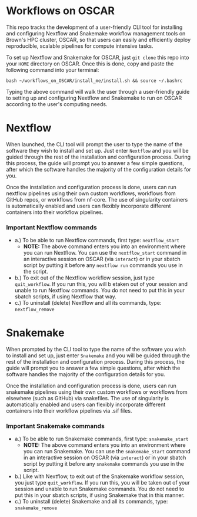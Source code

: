 # Workflows on OSCAR

This repo tracks the development of a user-friendly CLI tool for installing and configuring Nextflow and Snakemake workflow management tools on Brown's HPC 
cluster, OSCAR, so that users can easily and efficiently deploy reproducible, scalable pipelines for compute intensive tasks. 

To set up Nextflow and Snakemake for OSCAR, just `git clone` this repo into your `HOME` directory on OSCAR. Once this is done, copy and paste the following command into your terminal: 

```bash ~/workflows_on_OSCAR/install_me/install.sh && source ~/.bashrc```

Typing the above command will walk the user through a user-friendly guide to setting up and configuring Nextflow and Snakemake to run on OSCAR according to the user's computing needs. 

# Nextflow 

When launched, the CLI tool will prompt the user to type the name of the software they wish to install and set up.  Just enter `Nextflow` and you will be guided through the rest of the installation and configuration process. During this process, the guide will prompt you to answer a few simple questions, after which the software handles the majority of the configuration details for you. 

Once the installation and configuration process is done, users can run nextflow pipelines using their own custom workflows, workflows from GitHub repos, 
or workflows from nf-core. The use of singularity containers is automatically enabled and users can flexibly incorporate different containers into their workflow pipelines. 

### Important Nextflow commands

- a.) To be able to run Nextflow commands, first type: `nextflow_start` 
   - **NOTE:** The above command enters you into an environment where you can run Nextflow. You can use the `nextflow_start` command in an interactive session on OSCAR (via `interact`) or in your sbatch script by putting it before any `nextflow run` commands you use in the script. 
- b.) To exit out of the Nextflow workflow session, just type `quit_workflow`. If you run this, you will b etaken out of your session and unable to run Nextflow commands. You do not need to put this in your sbatch scripts, if using Nextflow that way. 
- c.) To uninstall (delete) Nextflow and all its commands, type: `nextflow_remove`

# Snakemake

When prompted by the CLI tool to type the name of the software you wish to install and set up, just enter `Snakemake` and you will be guided through the rest of the installation and configuration process. During this process, the guide will prompt you to answer a few simple questions, after which the software handles the majority of the configuration details for you.

Once the installation and configuration process is done, users can run snakemake pipelines using their own custom workflows or workflows from elsewhere (such as GitHub) via snakefiles. The use of singularity is automatically enabled and users can flexibly incorporate different containers into their workflow pipelines via .sif files. 

### Important Snakemake commands

- a.) To be able to run Snakemake commands, first type: `snakemake_start` 
   - **NOTE:** The above command enters you into an environment where you can run Snakemake. You can use the `snakemake_start` command in an interactive session on OSCAR (via `interact`) or in your sbatch script by putting it before any `snakemake` commands you use in the script. 
- b.) Like with Nextflow, to exit out of the Snakemake workflow session, you just type `quit_workflow`. If you run this, you will be taken out of your session and unable to run Snakemake commands. You do not need to put this in your sbatch scripts, if using Snakemake that in this manner. 
- c.) To uninstall (delete) Snakemake and all its commands, type: `snakemake_remove`
